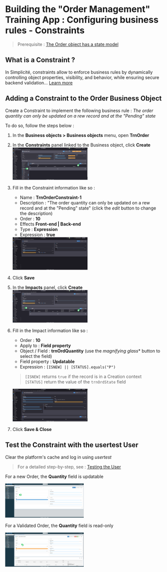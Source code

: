 <!--Business rules via constraints
====================

**Constraints** are configuration elements that apply to a business object and allow the execution of business rules of limited complexity. They can be expressed schematically in pseudo-code as `If execution conditions are met THEN execute the impacts`.

Configuration
---------------------------

The conditions of execution can be of several types:
- **field:** a field of the business object __of boolean type__ must be true
- **expression:** an executed field "expression" of the constraint must return "true"
- **méthode:** a method in the business object script must return "true" (object scripts are covered in the next lesson)

In addition to the execution condition, a constraint can also be granted to be executed only for certain user groups.

The impacts override the properties:
- of the object (copy, create, modify, etc.),
- of an attribute of the object ( editable, visible, mandatory, etc.),
- visibility of certain elements of the object (field area, view, action)

The value of the property affected by the impact will be the result of the "Expression" executed field. Generally, it will return a boolean (for visible, copyable, modifiable, etc. properties), but it can also be a value (for the default value of the attribute for example).


The order of the constraints and impacts is important: being executed in the configured order, one impact may overwrite another.

How it works : Back vs Front
---------------------------

Constraints, impacts and their executed fields are transformed into JavaScript code that will be executed:
- on the server in the case of a **back-end constraint**, by the Rhino runtime engine, just like the calculated fields
- on the browser in the case of a **front-end constraint**, by the user's browser JavaScript engine

A front-end constraint is **dynamic**, i.e. the user sees the impact on the form directly (a field that disappears/appears for example). However, it will only run **only** on the browser, it's all about user experience. For example, if you make a field mandatory via a front-end only constraint, a user could bypass the constraint by using the API layer or by disabling the constraint via the browser console.

A back-end constraint is a genuine business rule, it is executed on the server during the preparation of the form, but also during the validation of the data sent by the user. The user will have no way of bypassing the rule. A back-end constraint, however, is not dynamic.

That being said, the great advantage of constraints over business rules via code is that you can make them **both front and back**, to ensure secure business rules AND a dynamic user interface, without having to code these rules on both front and back-end scripts.

Exercise
====================

Implement the following business rule: *The order quantity can only be changed if it is a new order or an open order*.


- add a new `TrnOrdConstraint-1` constraint on the order object
- this will be an non-granted back-end constraint, of type "Expression" with an expression value of `true`, so that it will always be executed for everyone (no execution condition)
- impact the `editable` property of the `trnOrdQuantity` attribute with the following expression:

```
[ISNEW] || [STATUS].equals("PROCESSING")
```

- clear the cache (or simply the business object's cache), and check the impact on the orders
-->

# Building the "Order Management" Training App : Configuring business rules - Constraints

> Prerequisite : [The Order object has a state model](/lesson/tutorial/expanding/states)

## What is a Constraint ?

In Simplicité, constraints allow to enforce business rules by dynamically controlling object properties, visibility, and behavior, while ensuring secure backend validation... [Learn more](/lesson/docs/platform/business-objects/constraints)

## Adding a Constraint to the Order Business Object

Create a Constraint to implement the following business rule : 
*The order quantity can only be updated on a rew record and at the "Pending" state*

To do so, follow the steps below : 
1. In the **Business objects > Business objects** menu, open **TrnOrder**
2. In the **Constraints** panel linked to the Business object, click **Create**  
    <img src="constraint-panel.png" alt="constraint-panel" width="50%"/>
3. Fill in the Constraint information like so :
    - Name : **TrnOrderConstraint-1**
    - Description : "The order quantity can only be updated on a rew record and at the "Pending" state" (click the *edit* button to change the description)
    - Order : **10**
    - Effects **Front-end | Back-end**
    - Type : **Expression**
    - Expression : **true**  
    <img src="constraint-values.png" alt="constraint-values" width="50%"/>
4. Click **Save**
5. In the **Impacts** panel, click **Create**  
    <img src="impacts-panel.png" alt="impacts-panel" width="50%"/>
6. Fill in the Impact information like so : 
    - Order : **10**
    - Apply to : **Field property**
    - Object / Field : **trnOrdQuantity** (use the *magnifying glass** button to select the field)
    - Field property : **Updatable**
    - Expression : `[ISNEW] || [STATUS].equals("P")`
    > `[ISNEW]` returns `true` if the record is in a Creation context  
    > `[STATUS]` return the value of the `trnOrdState` field  

    <img src="impact-values.png" alt="impacts-panel" width="50%"/>

7. Click **Save & Close** 

## Test the Constraint with the usertest User

Clear the platform's cache and log in using *usertest*
> For a detailed step-by-step, see : [Testing the User](/lesson/tutorial/getting-started/user#activating-and-testing-the-user)

<div class="success">
    <p>For a new Order, the <b>Quantity</b> field is updatable</p>
    <img src="success-updatable.png" alt="updatable" width="50%"/>
    <p>For a Validated Order, the <b>Quantity</b> field is read-only</p>
    <img src="success-readonly.png" alt="readonly" width="50%"/>
</div>
